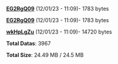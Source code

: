 [**EG2RgQ09**](/data/EG2RgQ09.txt) (12/01/23 - 11:09)- 1783 bytes

[**EG2RgQ09**](/data/EG2RgQ09.txt) (12/01/23 - 11:09)- 1783 bytes

[**wkHpLgZu**](/data/wkHpLgZu.txt) (12/01/23 - 11:09)- 14720 bytes

**Total Datas**: 3967

**Total Size**: 24.49 MB / 24.5 MB